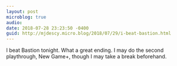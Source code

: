 ```yaml
---
layout: post
microblog: true
audio: 
date: 2018-07-28 23:23:50 -0400
guid: http://mjdescy.micro.blog/2018/07/29/i-beat-bastion.html
---
```

I beat Bastion tonight. What a great ending. I may do the second playthrough, New Game+, though I may take a break beforehand.
